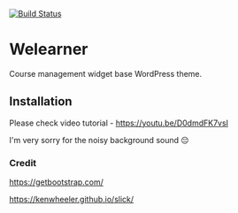 [![Build Status](https://travis-ci.org/Automattic/_s.svg?branch=master)](https://travis-ci.org/Automattic/_s)

Welearner
===

Course management widget base WordPress theme.

Installation
---------------

Please check video tutorial - https://youtu.be/D0dmdFK7vsI

I'm very sorry for the noisy background sound &#x1F614;

### Credit

https://getbootstrap.com/

https://kenwheeler.github.io/slick/
